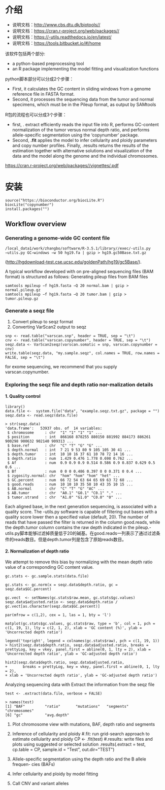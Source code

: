 # 介绍

+ 说明文档：http://www.cbs.dtu.dk/biotools//
+ 说明文档：https://cran.r-project.org/web/packages//
+ 说明文档：https://-utils.readthedocs.io/en/latest/
+ 说明文档：https://tools.bitbucket.io/#/home

该软件包括两个部分:
+ a python-based preprocessing tool
+ an R package implementing the model fitting and visualization functions

python脚本部分可以分成2个步骤：
+ First, it calculates the GC content in sliding windows from a genome reference file in FASTA format.
+ Second, it processes the sequencing data from the tumor and normal specimens, which must be in the Pileup format, as output by SAMtools


R包的流程也可以分成3个步骤：
+ first, . extract efficiently reads the input file into R, performs GC-content normalization of the tumor versus normal depth ratio, and performs allele-specific segmentation using the ‘copynumber’ package.
+ Second, **.fit** applies the model to infer cellularity and ploidy parameters and copy number profiles.
Finally, .results returns the results of the estimation together with alternative solutions and visualization of the data and the model along the genome and the individual chromosomes.

https://cran.r-project.org/web/packages//vignettes/.pdf

# 安装
```
source("https://bioconductor.org/biocLite.R")
biocLite("copynumber")
install.packages("")
```

## Workflow overview
### Generating a genome-wide GC content file
```
/local_data1/work/zhangbo/software/R-3.5.1/library//exec/-utils.py
−utils.py GC−windows −w 50 hg19.fa | gzip > hg19.gc50Base.txt.gz
```
(http://hgdownload-test.cse.ucsc.edu/goldenPath/hg19/gc5Base/).



A typical workflow developed with  on pre-aligned sequencing files (BAM format) is structured as follows:
Generating pileup files from BAM files
```
samtools mpileup −f hg19.fasta −Q 20 normal.bam | gzip > normal.pileup.gz
samtools mpileup −f hg19.fasta −Q 20 tumor.bam | gzip > tumor.pileup.gz
```


### Generate a seqz file
1. Convert pileup to seqz format
2. Converting VarScan2 output to seqz
```
snp <- read.table("varscan.snp", header = TRUE, sep = "\t")
cnv <- read.table("varscan.copynumber", header = TRUE, sep = "\t")
seqz.data <- VarScan2seqz(varscan.somatic = snp, varscan.copynumber = cnv)
write.table(seqz.data, "my.sample.seqz", col.names = TRUE, row.names = FALSE, sep = "\t")
```
for exome sequencing, we recommend that you supply varscan.copynumber.

### Exploring the seqz file and depth ratio nor-malization details

#### 1. Quality control

```
library()
data.file <-  system.file("data", "example.seqz.txt.gz", package = "")
seqz.data <- read.seqz(data.file)

> str(seqz.data)
'data.frame':	53937 obs. of  14 variables:
 $ chromosome     : chr  "1" "1" "1" "1" ...
 $ position       : int  866168 878255 880150 881992 884173 886261 900298 900632 902140 909313 ...
 $ base.ref       : chr  "C" "T" "G" "G" ...
 $ depth.normal   : int  7 21 9 53 80 9 105 105 30 41 ...
 $ depth.tumor    : int  10 10 16 37 61 10 78 72 14 16 ...
 $ depth.ratio    : num  1.429 0.476 1.778 0.698 0.762 ...
 $ Af             : num  0.9 0.9 0.9 0.514 0.586 0.9 0.837 0.629 0.5 0.6 ...
 $ Bf             : num  0 0 0 0.486 0.397 0 0 0.371 0 0.4 ...
 $ zygosity.normal: chr  "hom" "hom" "hom" "het" ...
 $ GC.percent     : num  66 72 54 63 64 65 69 63 72 68 ...
 $ good.reads     : num  10 10 10 35 58 10 43 35 10 15 ...
 $ AB.normal      : chr  "C" "T" "G" "AC" ...
 $ AB.tumor       : chr  "A0.1" "G0.1" "C0.1" "." ...
 $ tumor.strand   : chr  "A1.0" "G1.0" "C0.0" "0" ...
```

Each aligned base, in the next generation sequencing, is associated with a quality score. The -utils.py software is capable of filtering out bases with a quality score lower then a specified value (default, 20). The number of reads that have passed the filter is returned in the column good.reads, while the depth.tumor column contains the raw depth indicated in the pileup.-utils.py脚本能够过滤掉质量低于20的碱基。在good.reads一列表示了通过过滤条件的reads数目。但是depth.tumor列是包含了原始reads数目。

#### 2. Normalization of depth ratio

We attempt to remove this bias by normalizing with the mean depth ratio value of a corresponding GC content value.
```
gc.stats <- gc.sample.stats(data.file)

gc.stats <- gc.norm(x = seqz.data$depth.ratio, gc = seqz.data$GC.percent)

gc.vect  <- setNames(gc.stats$raw.mean, gc.stats$gc.values)
seqz.data$adjusted.ratio <- seqz.data$depth.ratio / gc.vect[as.character(seqz.data$GC.percent)]

par(mfrow = c(1,2), cex = 1, las = 1, bty = 'l') 

matplot(gc.stats$gc.values, gc.stats$raw, type = 'b', col = 1, pch = c(1, 19, 1), lty = c(2, 1, 2), xlab = 'GC content (%)', ylab = 'Uncorrected depth ratio')

legend('topright', legend = colnames(gc.stats$raw), pch = c(1, 19, 1)) > hist2(seqz.data$depth.ratio, seqz.data$adjusted.ratio, breaks = prettyLog, key = vkey, panel.first = abline(0, 1, lty = 2), xlab = 'Uncorrected depth ratio', ylab = 'GC-adjusted depth ratio')

hist2(seqz.data$depth.ratio, seqz.data$adjusted.ratio,
+       breaks = prettyLog, key = vkey, panel.first = abline(0, 1, lty = 2),
+ xlab = 'Uncorrected depth ratio', ylab = 'GC-adjusted depth ratio')
```

Analyzing sequencing data with 
Extract the information from the seqz file
```
test <- .extract(data.file, verbose = FALSE)

> names(test)
[1] "BAF"         "ratio"       "mutations"   "segments"    "chromosomes"
[6] "gc"          "avg.depth"  
```
1. Plot chromosome view with mutations, BAF, depth ratio and segments
2. Inference of cellularity and ploidy
#.fit: run grid-search approach to estimate cellularity and ploidy
CP <- .fit(test)
#.results: write files and plots using suggested or selected solution
.results(.extract = test,
                 cp.table = CP, sample.id = "Test",
                 out.dir="TEST")

3. Allele-specific segmentation using the depth ratio and the B allele frequen- cies (BAFs)
4. Infer cellularity and ploidy by model fitting 
5. Call CNV and variant alleles

